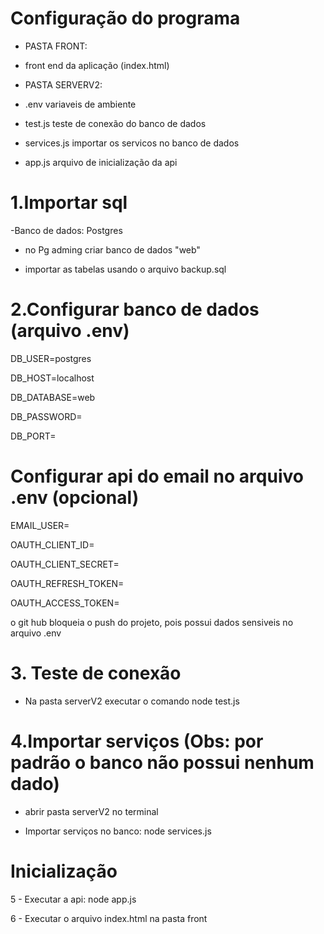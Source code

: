 # Configuração do programa
- PASTA FRONT:

- front end da aplicação (index.html)
 
- PASTA SERVERV2:

- .env variaveis de ambiente

- test.js teste de conexão do banco de dados

- services.js importar os servicos no banco de dados

- app.js arquivo de inicialização da api

# 1.Importar sql 
-Banco de dados: Postgres

- no Pg adming criar banco de dados "web"

- importar as tabelas usando o arquivo backup.sql

# 2.Configurar banco de dados (arquivo .env)
DB_USER=postgres

DB_HOST=localhost

DB_DATABASE=web

DB_PASSWORD=

DB_PORT=

# Configurar api do email no arquivo .env (opcional)
EMAIL_USER=

OAUTH_CLIENT_ID=

OAUTH_CLIENT_SECRET=

OAUTH_REFRESH_TOKEN=

OAUTH_ACCESS_TOKEN=

o git hub bloqueia o push do projeto, pois possui dados sensiveis no arquivo .env

# 3. Teste de conexão

- Na pasta serverV2 executar o comando node test.js

# 4.Importar serviços (Obs: por padrão o banco não possui nenhum dado)
- abrir pasta serverV2 no terminal

- Importar serviços no banco: node services.js

# Inicialização
5 - Executar a api: node app.js

6 - Executar o arquivo index.html na pasta front




